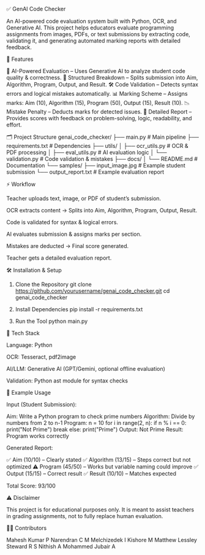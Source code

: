 ✅ GenAI Code Checker

An AI-powered code evaluation system built with Python, OCR, and Generative AI.
This project helps educators evaluate programming assignments from images, PDFs, or text submissions by extracting code, validating it, and generating automated marking reports with detailed feedback.

🚀 Features

🤖 AI-Powered Evaluation – Uses Generative AI to analyze student code quality & correctness.
📑 Structured Breakdown – Splits submission into Aim, Algorithm, Program, Output, and Result.
🛠 Code Validation – Detects syntax errors and logical mistakes automatically.
📊 Marking Scheme – Assigns marks: Aim (10), Algorithm (15), Program (50), Output (15), Result (10).
📉 Mistake Penalty – Deducts marks for detected issues.
📜 Detailed Report – Provides scores with feedback on problem-solving, logic, readability, and effort.

🗂 Project Structure
genai_code_checker/
├── main.py                 # Main pipeline
├── requirements.txt        # Dependencies
├── utils/
│   ├── ocr_utils.py        # OCR & PDF processing
│   ├── eval_utils.py       # AI evaluation logic
│   └── validation.py       # Code validation & mistakes
├── docs/
│   └── README.md           # Documentation
└── samples/
    ├── input_image.jpg     # Example student submission
    └── output_report.txt   # Example evaluation report

⚡ Workflow

Teacher uploads text, image, or PDF of student’s submission.

OCR extracts content → Splits into Aim, Algorithm, Program, Output, Result.

Code is validated for syntax & logical errors.

AI evaluates submission & assigns marks per section.

Mistakes are deducted → Final score generated.

Teacher gets a detailed evaluation report.

🛠 Installation & Setup
1. Clone the Repository
git clone https://github.com/yourusername/genai_code_checker.git
cd genai_code_checker

2. Install Dependencies
pip install -r requirements.txt

3. Run the Tool
python main.py

📡 Tech Stack

Language: Python

OCR: Tesseract, pdf2image

AI/LLM: Generative AI (GPT/Gemini, optional offline evaluation)

Validation: Python ast module for syntax checks

📌 Example Usage

Input (Student Submission):

Aim: Write a Python program to check prime numbers
Algorithm: Divide by numbers from 2 to n-1
Program:
n = 10
for i in range(2, n):
    if n % i == 0:
        print("Not Prime")
        break
else:
    print("Prime")
Output: Not Prime
Result: Program works correctly


Generated Report:

✅ Aim (10/10) – Clearly stated
✅ Algorithm (13/15) – Steps correct but not optimized
⚠ Program (45/50) – Works but variable naming could improve
✅ Output (15/15) – Correct result
✅ Result (10/10) – Matches expected

Total Score: 93/100

⚠ Disclaimer

This project is for educational purposes only.
It is meant to assist teachers in grading assignments, not to fully replace human evaluation.

👩‍💻 Contributors

Mahesh Kumar P
Narendran C M
Melchizedek I
Kishore M
Matthew Lessley Steward R S
Nithish A
Mohammed Jubair A
